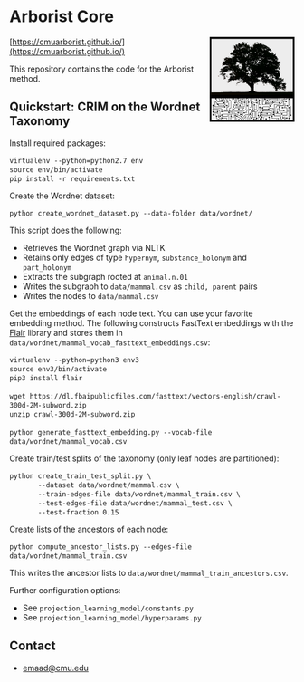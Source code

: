# Arborist Core

<img src="https://raw.githubusercontent.com/cmuarborist/cmuarborist.github.io/master/arborist-logo.jpg" height="150" align="right"/>

[https://cmuarborist.github.io/](https://cmuarborist.github.io/)

This repository contains the code for the Arborist method.

## Quickstart: CRIM on the Wordnet Taxonomy

Install required packages:
```
virtualenv --python=python2.7 env
source env/bin/activate
pip install -r requirements.txt
```

Create the Wordnet dataset:
```
python create_wordnet_dataset.py --data-folder data/wordnet/
```
This script does the following:
  - Retrieves the Wordnet graph via NLTK
  - Retains only edges of type `hypernym`, `substance_holonym` and `part_holonym`
  - Extracts the subgraph rooted at `animal.n.01`
  - Writes the subgraph to `data/mammal.csv` as `child, parent` pairs
  - Writes the nodes to `data/mammal.csv`

Get the embeddings of each node text.
You can use your favorite embedding method.
The following constructs FastText embeddings with the [Flair](https://github.com/flairNLP/flair) library
and stores them in `data/wordnet/mammal_vocab_fasttext_embeddings.csv`:
```
virtualenv --python=python3 env3
source env3/bin/activate
pip3 install flair

wget https://dl.fbaipublicfiles.com/fasttext/vectors-english/crawl-300d-2M-subword.zip
unzip crawl-300d-2M-subword.zip

python generate_fasttext_embedding.py --vocab-file data/wordnet/mammal_vocab.csv
```

Create train/test splits of the taxonomy (only leaf nodes are partitioned):
```
python create_train_test_split.py \
       --dataset data/wordnet/mammal.csv \
       --train-edges-file data/wordnet/mammal_train.csv \
       --test-edges-file data/wordnet/mammal_test.csv \
       --test-fraction 0.15
```

Create lists of the ancestors of each node:
```
python compute_ancestor_lists.py --edges-file data/wordnet/mammal_train.csv
```
This writes the ancestor lists to `data/wordnet/mammal_train_ancestors.csv`.

Further configuration options:
  - See `projection_learning_model/constants.py`
  - See `projection_learning_model/hyperparams.py`

## Contact

   * emaad@cmu.edu
